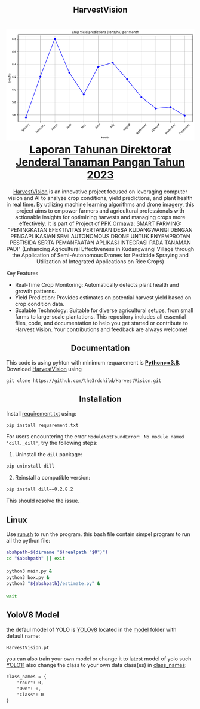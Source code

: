 ## <div align="center">HarvestVision</div>
<h1 align="center">
 <img src="https://github.com/the3rdchild/HarvestVision/blob/main/doc/banner.png" />
 <a href="https://github.com/the3rdchild/HarvestVision/">Laporan Tahunan Direktorat Jenderal Tanaman Pangan Tahun 2023</a> 
</h1>

<div align="center">
<a href="https://github.com/the3rdchild/HarvestVision/">HarvestVision</a> is an innovative project focused on leveraging computer vision and AI to analyze crop conditions, yield predictions, and plant health in real time. By utilizing machine learning algorithms and drone imagery, this project aims to empower farmers and agricultural professionals with actionable insights for optimizing harvests and managing crops more effectively.
It is part of Project of <a href="[https://github.com/the3rdchild/HarvestVision/](https://php2d.kemdikbud.go.id/)">PPK Ormawa</a>: SMART FARMING: "PENINGKATAN EFEKTIVITAS PERTANIAN DESA KUDANGWANGI DENGAN PENGAPLIKASIAN SEMI AUTONOMOUS DRONE UNTUK  ENYEMPROTAN PESTISIDA SERTA PEMANFAATAN APLIKASI INTEGRASI PADA TANAMAN PADI" (Enhancing Agricultural Effectiveness in Kudangwangi Village through the Application of Semi-Autonomous Drones for Pesticide Spraying and Utilization of Integrated Applications on Rice Crops)
</div>

Key Features
- Real-Time Crop Monitoring: Automatically detects plant health and growth patterns.
- Yield Prediction: Provides estimates on potential harvest yield based on crop condition data.
- Scalable Technology: Suitable for diverse agricultural setups, from small farms to large-scale plantations.
This repository includes all essential files, code, and documentation to help you get started or contribute to Harvest Vision. Your contributions and feedback are always welcome!

## <div align="center">Documentation</div>

This code is using pyhton with minimum requarement is [**Python>=3.8**](https://www.python.org/). Download [HarvestVision](https://github.com/the3rdchild/HarvestVision) using
```Git
git clone https://github.com/the3rdchild/HarvestVision.git
```

## <div align="center">Installation</div>
Install [requirement.txt](https://github.com/the3rdchild/HarvestVision/blob/main/requirement.txt) using:
```python
pip install requarement.txt
```

For users encountering the error ```ModuleNotFoundError: No module named 'dill._dill'```, try the following steps:
1. Uninstall the ```dill``` package:
```bash
pip uninstall dill
```
2. Reinstall a compatible version:
```bash
pip install dill==0.2.8.2
```
This should resolve the issue.

## Linux
Use [run.sh](https://github.com/the3rdchild/rgd/blob/main/run.sh) to run the program. this bash file contain simpel program to run all the python file:
```bash
abshpath=$(dirname "$(realpath "$0")")
cd "$abshpath" || exit

python3 main.py &
python3 box.py &
python3 "${abshpath}/estimate.py" &

wait
```

## YoloV8 Model

the defaul model of YOLO is [YOLOv8](https://docs.ultralytics.com/models/yolov8) located in the [model](https://github.com/the3rdchild/HarvestVision/tree/main/Model) folder with default name:
```
HarvestVision.pt
```
you can also train your own model or change it to latest model of yolo such [YOLO11](https://docs.ultralytics.com/models/yolo11) also change the class to your own data class(es) in [class_names](https://github.com/the3rdchild/HarvestVision/blob/main/class_names.py):
```
class_names = {
    "Your": 0,
    "Own": 0,
    "Class": 0
}
```
